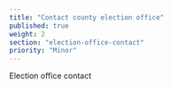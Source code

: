 ```yaml
---
title: "Contact county election office"
published: true
weight: 2
section: "election-office-contact"
priority: "Minor"
---
```


Election office contact